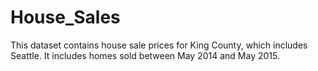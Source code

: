 # House_Sales
This dataset contains house sale prices for King County, which includes Seattle. It includes homes sold between May 2014 and May 2015.
